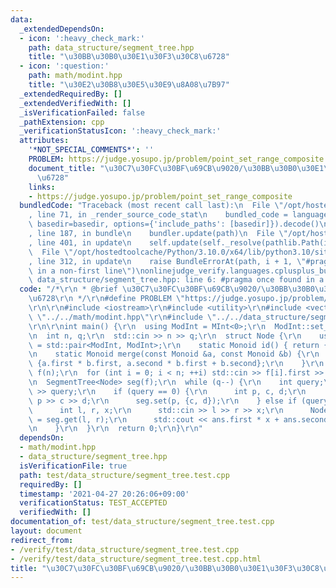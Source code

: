 ```yaml
---
data:
  _extendedDependsOn:
  - icon: ':heavy_check_mark:'
    path: data_structure/segment_tree.hpp
    title: "\u30BB\u30B0\u30E1\u30F3\u30C8\u6728"
  - icon: ':question:'
    path: math/modint.hpp
    title: "\u30E2\u30B8\u30E5\u30E9\u8A08\u7B97"
  _extendedRequiredBy: []
  _extendedVerifiedWith: []
  _isVerificationFailed: false
  _pathExtension: cpp
  _verificationStatusIcon: ':heavy_check_mark:'
  attributes:
    '*NOT_SPECIAL_COMMENTS*': ''
    PROBLEM: https://judge.yosupo.jp/problem/point_set_range_composite
    document_title: "\u30C7\u30FC\u30BF\u69CB\u9020/\u30BB\u30B0\u30E1\u30F3\u30C8\
      \u6728"
    links:
    - https://judge.yosupo.jp/problem/point_set_range_composite
  bundledCode: "Traceback (most recent call last):\n  File \"/opt/hostedtoolcache/Python/3.10.0/x64/lib/python3.10/site-packages/onlinejudge_verify/documentation/build.py\"\
    , line 71, in _render_source_code_stat\n    bundled_code = language.bundle(stat.path,\
    \ basedir=basedir, options={'include_paths': [basedir]}).decode()\n  File \"/opt/hostedtoolcache/Python/3.10.0/x64/lib/python3.10/site-packages/onlinejudge_verify/languages/cplusplus.py\"\
    , line 187, in bundle\n    bundler.update(path)\n  File \"/opt/hostedtoolcache/Python/3.10.0/x64/lib/python3.10/site-packages/onlinejudge_verify/languages/cplusplus_bundle.py\"\
    , line 401, in update\n    self.update(self._resolve(pathlib.Path(included), included_from=path))\n\
    \  File \"/opt/hostedtoolcache/Python/3.10.0/x64/lib/python3.10/site-packages/onlinejudge_verify/languages/cplusplus_bundle.py\"\
    , line 312, in update\n    raise BundleErrorAt(path, i + 1, \"#pragma once found\
    \ in a non-first line\")\nonlinejudge_verify.languages.cplusplus_bundle.BundleErrorAt:\
    \ data_structure/segment_tree.hpp: line 6: #pragma once found in a non-first line\n"
  code: "/*\r\n * @brief \u30C7\u30FC\u30BF\u69CB\u9020/\u30BB\u30B0\u30E1\u30F3\u30C8\
    \u6728\r\n */\r\n#define PROBLEM \"https://judge.yosupo.jp/problem/point_set_range_composite\"\
    \r\n\r\n#include <iostream>\r\n#include <utility>\r\n#include <vector>\r\n#include\
    \ \"../../math/modint.hpp\"\r\n#include \"../../data_structure/segment_tree.hpp\"\
    \r\n\r\nint main() {\r\n  using ModInt = MInt<0>;\r\n  ModInt::set_mod(998244353);\r\
    \n  int n, q;\r\n  std::cin >> n >> q;\r\n  struct Node {\r\n    using Monoid\
    \ = std::pair<ModInt, ModInt>;\r\n    static Monoid id() { return {1, 0}; };\r\
    \n    static Monoid merge(const Monoid &a, const Monoid &b) {\r\n      return\
    \ {a.first * b.first, a.second * b.first + b.second};\r\n    }\r\n  };\r\n  std::vector<Node::Monoid>\
    \ f(n);\r\n  for (int i = 0; i < n; ++i) std::cin >> f[i].first >> f[i].second;\r\
    \n  SegmentTree<Node> seg(f);\r\n  while (q--) {\r\n    int query;\r\n    std::cin\
    \ >> query;\r\n    if (query == 0) {\r\n      int p, c, d;\r\n      std::cin >>\
    \ p >> c >> d;\r\n      seg.set(p, {c, d});\r\n    } else if (query == 1) {\r\n\
    \      int l, r, x;\r\n      std::cin >> l >> r >> x;\r\n      Node::Monoid ans\
    \ = seg.get(l, r);\r\n      std::cout << ans.first * x + ans.second << '\\n';\r\
    \n    }\r\n  }\r\n  return 0;\r\n}\r\n"
  dependsOn:
  - math/modint.hpp
  - data_structure/segment_tree.hpp
  isVerificationFile: true
  path: test/data_structure/segment_tree.test.cpp
  requiredBy: []
  timestamp: '2021-04-27 20:26:06+09:00'
  verificationStatus: TEST_ACCEPTED
  verifiedWith: []
documentation_of: test/data_structure/segment_tree.test.cpp
layout: document
redirect_from:
- /verify/test/data_structure/segment_tree.test.cpp
- /verify/test/data_structure/segment_tree.test.cpp.html
title: "\u30C7\u30FC\u30BF\u69CB\u9020/\u30BB\u30B0\u30E1\u30F3\u30C8\u6728"
---
```

